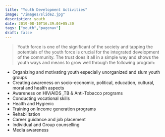 ```yaml
---
title: "Youth Development Activities"
image: "/images/slide2.jpg"
description: youth
date: 2019-08-10T16:39:04+05:30
tags: ["youth","pagenav"]
draft: false
---
```


> Youth force is one of the significant of the society and tapping the potentials of the youth force is crucial for the integrated development of the community. The trust does it all in a simple way and shows the youth ways and means to grow well through the following program:

 - Organizing and motivating youth especially unorganized and slum youth groups
 - Creating awareness on socio-economic, political, education, cultural, moral and health aspects
 - Awareness on HIV/AIDS ,TB & Anti-Tobacco programs
 - Conducting vocational skills
 - Health and Hygienic
 - Training on Income generation programs
 - Rehabilitation
 - Career guidance and job placement
 - Individual and Group counselling
 - Media awareness

